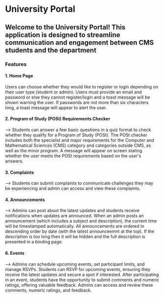 # University Portal

## Welcome to the University Portal! This application is designed to streamline communication and engagement between CMS students and the department

### Features

#### 1. Home Page

Users can choose whether they would like to register or login depending on their user type (student or admin).
    Users must provide an email and password or else they cannot register/login and a toast message will be shown warning the user.
    If passwords are not more than six characters long, a toast message will appear to alert the user.

#### 2. Program of Study (POSt) Requirements Checker

--> Students can answer a few basic questions in a quiz format to check whether they qualify for a Program of Study (POSt).
    The POSt checker includes both the specialist and major requirements for the Computer and Mathematical Sciences (CMS) category and categories outside CMS, as well as the minor program.
    A message will appear on screen stating whether the user meets the POSt requirements based on the user's answers.

#### 3. Complaints

--> Students can submit complaints to communicate challenges they may be experiencing and admin can access and view these complaints. 

#### 4. Announcements

--> Admins can post about the latest updates and students receive notifications when updates are announced.
    When an admin posts an announcement (which includes a subject and description), the current time will be timestamped automatically. All announcements are ordered in descending order by date (with the latest announceemnt at the top).
    If the description is too long then it will be hidden and the full description is presented in a binding page.

#### 6. Events  
--> Admins can schedule upcoming events, set participant limits, and manage RSVPs.
    Students can RSVP for upcoming events, ensuring they receive the latest updates and secure a spot if interested.
    After participating in an event, students have the opportunity to submit comments and numeric ratings, offering valuable feedback.
    Admins can access and review these comments, numeric ratings, and feedback.
